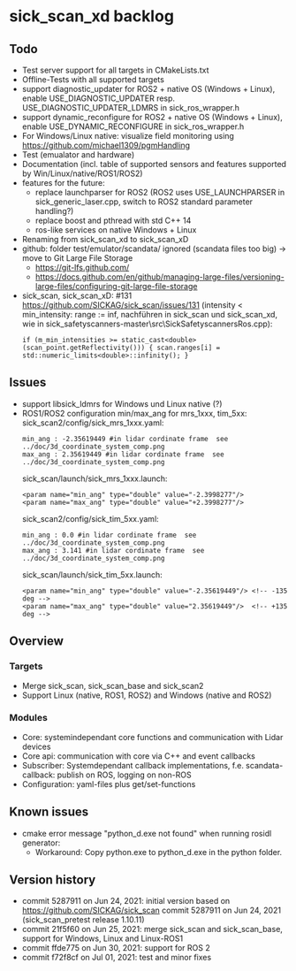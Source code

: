 # sick_scan_xd backlog

## Todo

* Test server support for all targets in CMakeLists.txt
* Offline-Tests with all supported targets
* support diagnostic_updater for ROS2 + native OS (Windows + Linux), enable USE_DIAGNOSTIC_UPDATER resp. USE_DIAGNOSTIC_UPDATER_LDMRS in sick_ros_wrapper.h
* support dynamic_reconfigure for ROS2 + native OS (Windows + Linux), enable USE_DYNAMIC_RECONFIGURE in sick_ros_wrapper.h
* For Windows/Linux native: visualize field monitoring using https://github.com/michael1309/pgmHandling
* Test (emualator and hardware)
* Documentation (incl. table of supported sensors and features supported by Win/Linux/native/ROS1/ROS2)
* features for the future:
   * replace launchparser for ROS2 (ROS2 uses USE_LAUNCHPARSER in sick_generic_laser.cpp, switch to ROS2 standard parameter handling?)
   * replace boost and pthread with std C++ 14
   * ros-like services on native Windows + Linux 
* Renaming from sick_scan_xd to sick_scan_xD
* github: folder test/emulator/scandata/ ignored (scandata files too big) -> move to Git Large File Storage
    * https://git-lfs.github.com/
    * https://docs.github.com/en/github/managing-large-files/versioning-large-files/configuring-git-large-file-storage
* sick_scan, sick_scan_xD: #131 https://github.com/SICKAG/sick_scan/issues/131 (intensity < min_intensity: range := inf, nachführen in sick_scan und sick_scan_xd, wie in sick_safetyscanners-master\src\SickSafetyscannersRos.cpp):
   ```
   if (m_min_intensities >= static_cast<double>(scan_point.getReflectivity())) { scan.ranges[i] = std::numeric_limits<double>::infinity(); } 
   ```
   
## Issues
* support libsick_ldmrs for Windows und Linux native (?)
* ROS1/ROS2 configuration min/max_ang for mrs_1xxx, tim_5xx:
    sick_scan2/config/sick_mrs_1xxx.yaml: 
    ```
    min_ang : -2.35619449 #in lidar cordinate frame  see ../doc/3d_coordinate_system_comp.png
    max_ang : 2.35619449 #in lidar cordinate frame  see ../doc/3d_coordinate_system_comp.png
    ```
    sick_scan/launch/sick_mrs_1xxx.launch:
    ```
    <param name="min_ang" type="double" value="-2.3998277"/>
    <param name="max_ang" type="double" value="+2.3998277"/>
    ```
    sick_scan2/config/sick_tim_5xx.yaml: 
    ```
    min_ang : 0.0 #in lidar cordinate frame  see ../doc/3d_coordinate_system_comp.png
    max_ang : 3.141 #in lidar cordinate frame  see ../doc/3d_coordinate_system_comp.png
    ```
    sick_scan/launch/sick_tim_5xx.launch:
    ```
    <param name="min_ang" type="double" value="-2.35619449"/> <!-- -135 deg -->
    <param name="max_ang" type="double" value="2.35619449"/>  <!-- +135 deg -->
    ```

## Overview

### Targets

* Merge sick_scan, sick_scan_base and sick_scan2
* Support Linux (native, ROS1, ROS2) and Windows (native and ROS2)

### Modules

* Core: systemindependant core functions and communication with Lidar devices
* Core api: communication with core via C++ and event callbacks
* Subscriber: Systemdependant callback implementations, f.e. scandata-callback: publish on ROS, logging on non-ROS
* Configuration: yaml-files plus get/set-functions

## Known issues

* cmake error message "python_d.exe not found" when running rosidl generator: 
   * Workaround: Copy python.exe to python_d.exe in the python folder.

## Version history

* commit 5287911 on Jun 24, 2021: initial version based on https://github.com/SICKAG/sick_scan commit 5287911 on Jun 24, 2021 (sick_scan_pretest release 1.10.11)
* commit 21f5f60 on Jun 25, 2021: merge sick_scan and sick_scan_base, support for Windows, Linux and Linux-ROS1
* commit ffde775 on Jun 30, 2021: support for ROS 2
* commit f72f8cf on Jul 01, 2021: test and minor fixes
